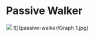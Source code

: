 # Passive Walker
![](https://media.giphy.com/media/tcPd1yLBYWDxWxIqMs/giphy.gif)
![](passive-walker/Graph 1.jpg)
